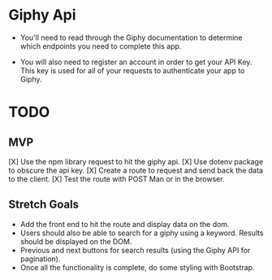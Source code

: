 # Giphy Api

- You'll need to read through the Giphy documentation to determine which endpoints you need to complete this app.

- You will also need to register an account in order to get your API Key. This key is used for all of your requests to authenticate your app to Giphy.

# TODO

## MVP

[X] Use the npm library request to hit the giphy api.
[X] Use dotenv package to obscure the api key.
[X] Create a route to request and send back the data to the client.
[X] Test the route with POST Man or in the browser.

## Stretch Goals

- Add the front end to hit the route and display data on the dom.
- Users should also be able to search for a giphy using a keyword. Results should be displayed on the DOM.
- Previous and next buttons for search results (using the Giphy API for pagination).
- Once all the functionality is complete, do some styling with Bootstrap.